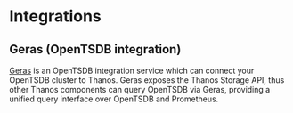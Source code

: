 # Integrations 

## Geras (OpenTSDB integration)

[Geras](https://github.com/G-Research/geras) is an OpenTSDB integration service which 
can connect your OpenTSDB cluster to Thanos. Geras exposes the Thanos Storage 
API, thus other Thanos components can query OpenTSDB via Geras, providing a unified 
query interface over OpenTSDB and Prometheus. 


